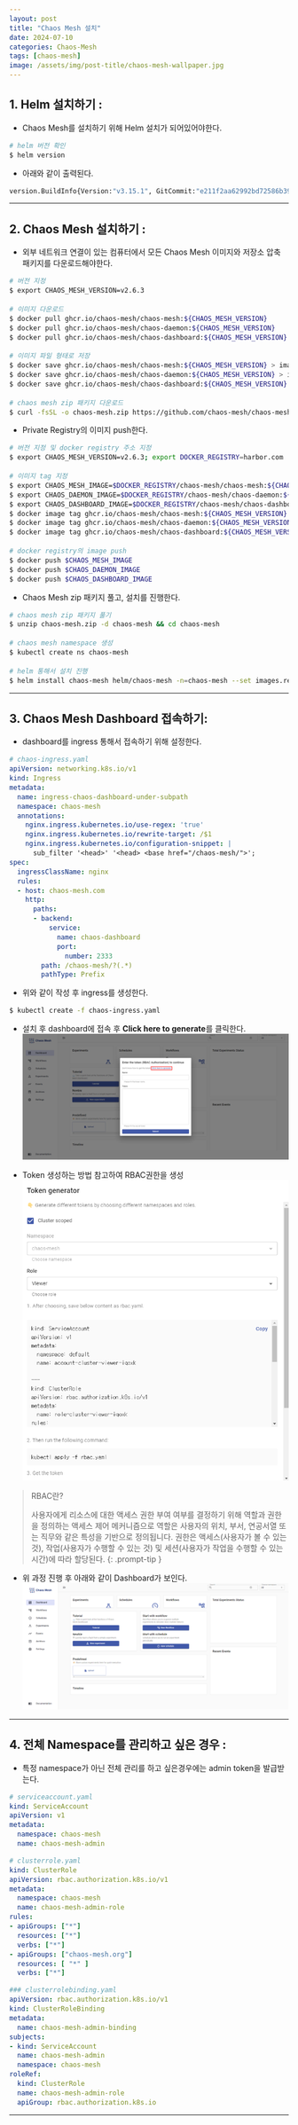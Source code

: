 ```yaml
---
layout: post
title: "Chaos Mesh 설치"
date: 2024-07-10
categories: Chaos-Mesh
tags: [chaos-mesh]
image: /assets/img/post-title/chaos-mesh-wallpaper.jpg
---
```



## 1. Helm 설치하기 :
- Chaos Mesh를 설치하기 위해 Helm 설치가 되어있어야한다.

```bash
# helm 버전 확인
$ helm version
```

- 아래와 같이 출력된다.

```bash
version.BuildInfo{Version:"v3.15.1", GitCommit:"e211f2aa62992bd72586b395de50979e31231829", GitTreeState:"clean", GoVersion:"go1.22.3"}
```

* * *

## 2. Chaos Mesh 설치하기 :
- 외부 네트워크 연결이 있는 컴퓨터에서 모든 Chaos Mesh 이미지와 저장소 압축 패키지를 다운로드해야한다.

```bash
# 버전 지정
$ export CHAOS_MESH_VERSION=v2.6.3

# 이미지 다운로드
$ docker pull ghcr.io/chaos-mesh/chaos-mesh:${CHAOS_MESH_VERSION}  
$ docker pull ghcr.io/chaos-mesh/chaos-daemon:${CHAOS_MESH_VERSION}  
$ docker pull ghcr.io/chaos-mesh/chaos-dashboard:${CHAOS_MESH_VERSION}

# 이미지 파일 형태로 저장
$ docker save ghcr.io/chaos-mesh/chaos-mesh:${CHAOS_MESH_VERSION} > image-chaos-mesh.tar  
$ docker save ghcr.io/chaos-mesh/chaos-daemon:${CHAOS_MESH_VERSION} > image-chaos-daemon.tar  
$ docker save ghcr.io/chaos-mesh/chaos-dashboard:${CHAOS_MESH_VERSION} > image-chaos-dashboard.tar

# chaos mesh zip 패키지 다운로드
$ curl -fsSL -o chaos-mesh.zip https://github.com/chaos-mesh/chaos-mesh/archive/refs/tags/v2.6.3.zip
```

- Private Registry의 이미지 push한다.

```bash
# 버전 지정 및 docker registry 주소 지정
$ export CHAOS_MESH_VERSION=v2.6.3; export DOCKER_REGISTRY=harbor.com

# 이미지 tag 지정
$ export CHAOS_MESH_IMAGE=$DOCKER_REGISTRY/chaos-mesh/chaos-mesh:${CHAOS_MESH_VERSION}  
$ export CHAOS_DAEMON_IMAGE=$DOCKER_REGISTRY/chaos-mesh/chaos-daemon:${CHAOS_MESH_VERSION}  
$ export CHAOS_DASHBOARD_IMAGE=$DOCKER_REGISTRY/chaos-mesh/chaos-dashboard:${CHAOS_MESH_VERSION}  
$ docker image tag ghcr.io/chaos-mesh/chaos-mesh:${CHAOS_MESH_VERSION} $CHAOS_MESH_IMAGE  
$ docker image tag ghcr.io/chaos-mesh/chaos-daemon:${CHAOS_MESH_VERSION} $CHAOS_DAEMON_IMAGE  
$ docker image tag ghcr.io/chaos-mesh/chaos-dashboard:${CHAOS_MESH_VERSION} $CHAOS_DASHBOARD_IMAGE

# docker registry의 image push
$ docker push $CHAOS_MESH_IMAGE  
$ docker push $CHAOS_DAEMON_IMAGE  
$ docker push $CHAOS_DASHBOARD_IMAGE
```

- Chaos Mesh zip 패키지 풀고, 설치를 진행한다.

```bash
# chaos mesh zip 패키지 풀기
$ unzip chaos-mesh.zip -d chaos-mesh && cd chaos-mesh

# chaos mesh namespace 생성
$ kubectl create ns chaos-mesh

# helm 통해서 설치 진행
$ helm install chaos-mesh helm/chaos-mesh -n=chaos-mesh --set images.registry=$DOCKER_REGISTRY
```

* * *

## 3. Chaos Mesh Dashboard 접속하기:
- dashboard를 ingress 통해서 접속하기 위해 설정한다.

```yaml
# chaos-ingress.yaml
apiVersion: networking.k8s.io/v1
kind: Ingress
metadata:
  name: ingress-chaos-dashboard-under-subpath
  namespace: chaos-mesh
  annotations:
    nginx.ingress.kubernetes.io/use-regex: 'true'
    nginx.ingress.kubernetes.io/rewrite-target: /$1
    nginx.ingress.kubernetes.io/configuration-snippet: |
      sub_filter '<head>' '<head> <base href="/chaos-mesh/">';
spec:
  ingressClassName: nginx
  rules:
  - host: chaos-mesh.com
    http:
      paths:
      - backend:
          service:
            name: chaos-dashboard
            port:
              number: 2333
        path: /chaos-mesh/?(.*)
        pathType: Prefix
```

- 위와 같이 작성 후 ingress를 생성한다.

```bash
$ kubectl create -f chaos-ingress.yaml
```

- 설치 후 dashboard에 접속 후 **Click here to generate**를 클릭한다.
[![Token 입력 요청 화면](/assets/img/post/chaos-mesh/Token%20입력%20요청%20화면.png)](/assets/img/post/chaos-mesh/Token%20입력%20요청%20화면.png)

- Token 생성하는 방법 참고하여 RBAC권한을 생성
[![액세스 요청 화면](/assets/img/post/chaos-mesh/액세스%20요청%20화면.png)](/assets/img/post/chaos-mesh/액세스%20요청%20화면.png)

>RBAC란?
>
>사용자에게 리소스에 대한 액세스 권한 부여 여부를 결정하기 위해 역할과 권한을 정의하는 액세스 제어 메커니즘으로 역할은 사용자의 위치, 부서, 연공서열 또는 직무와 같은 특성을 기반으로 정의됩니다. 권한은 액세스(사용자가 볼 수 있는 것), 작업(사용자가 수행할 수 있는 것) 및 세션(사용자가 작업을 수행할 수 있는 시간)에 따라 할당된다.
{: .prompt-tip }

- 위 과정 진행 후 아래와 같이 Dashboard가 보인다.
[![대시보드 화면](/assets/img/post/chaos-mesh/대시보드%20화면.png)](/assets/img/post/chaos-mesh/대시보드%20화면.png)

* * *

## 4. 전체 Namespace를 관리하고 싶은 경우 :
- 특정 namespace가 아닌 전체 관리를 하고 싶은경우에는 admin token을 발급받는다.

```yaml
# serviceaccount.yaml
kind: ServiceAccount
apiVersion: v1
metadata:
  namespace: chaos-mesh
  name: chaos-mesh-admin
```

```yaml
# clusterrole.yaml
kind: ClusterRole
apiVersion: rbac.authorization.k8s.io/v1
metadata:
  namespace: chaos-mesh
  name: chaos-mesh-admin-role
rules:
- apiGroups: ["*"]
  resources: ["*"]
  verbs: ["*"]
- apiGroups: ["chaos-mesh.org"]
  resources: [ "*" ]
  verbs: ["*"]
```

```yaml
### clusterrolebinding.yaml
apiVersion: rbac.authorization.k8s.io/v1
kind: ClusterRoleBinding
metadata:
  name: chaos-mesh-admin-binding
subjects:
- kind: ServiceAccount
  name: chaos-mesh-admin
  namespace: chaos-mesh
roleRef:
  kind: ClusterRole
  name: chaos-mesh-admin-role
  apiGroup: rbac.authorization.k8s.io
```

* * *
